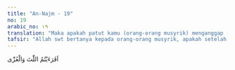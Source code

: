 ```yaml
---
title: "An-Najm - 19"
no: 19
arabic_no: ١٩
translation: "Maka apakah patut kamu (orang-orang musyrik) menganggap (berhala) Al-Lata dan Al-‘Uzza,"
tafsir: "Allah swt bertanya kepada orang-orang musyrik, apakah setelah mereka mendengar tanda-tanda Allah baik kesempurnaan maupun keagungan-Nya dalam kekuasaan, dan setelah mendengar keadaan malaikat dengan kedudukan dan kemampuan mereka yang tinggi, masih saja menjadikan berhala-berhala yang hina keadaannya itu sebagai sekutu bagi Allah, sedangkan mereka mengetahui kebesaran-Nya? Pertanyaan ini merupakan cemoohan dari Tuhan, sebab bagi seorang yang berakal tidak mungkin terlintas dalam pikirannya untuk menyembah berhala yang mereka buat sendiri, kemudian diletakkan dalam suatu rumah yang mereka dirikan sebagai tandingan Ka'bah. Adapun al-Lata adalah nama sebuah batu besar yang berwarna putih, di atas batu itu diukir gambar sebuah rumah. Al-Lata ini terletak di daerah thaif. Rumah itu dipasangi tabir. Di sekelilingnya ada teras yang diagung-agungkan oleh orang-orang thaif, antara lain Kabilah saqif dan pengikut-pengikutnya. Mereka tergolong orangorang yang lebih membanggakan benda itu daripada orang-orang Arab yang lain selain Quraisy. Kata Ibnu Jarir, mereka menganggap bahwa kata al-Lata itu diambil dari lafal Allah. Mereka menganggap al-Lata (Mahasuci Allah dari apa yang mereka katakan). Menurut Ibnu 'Abbas , Mujahid, Rabi' bin Anas, mereka menamakan al-Lata dari nama seorang laki-laki yang menumbuk tepung untuk jemaah haji. Setelah ia mati, maka orang-orang berkerumun melakukan iktikaf di atas kuburnya yang selanjutnya mereka menyembah dan membuatkan patungnya. Menurut Ibnu Jarir, al-'Uzza berasal dari kata 'Aziz, al-Uzza ialah sebuah pohon yang di atasnya ada sebuah bangunan dan bertirai, bertempat di Nakhlah yaitu antara Mekah dan thaif; orang-orang Quraisy mengagungkan pohon itu. Diriwayatkan bahwa Abu Sufyan ketika masih musyrik berkata pada waktu peperangan Uhud bahwa merekalah yang mempunyai Uzza, sedangkan yang lain tidak. Maka bersabdalah Rasulullah saw. \"Katakanlah! Allah adalah Tuhan kami, dan kamu tidak mempunyai Tuhan.\" (Riwayat al-Bukhari dan Ahmad)"
---
```


اَفَرَءَيْتُمُ اللّٰتَ وَالْعُزّٰى
